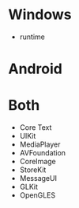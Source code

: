 
# Windows

* runtime

# Android


# Both

* Core Text
* UIKit
* MediaPlayer
* AVFoundation
* CoreImage
* StoreKit
* MessageUI
* GLKit
* OpenGLES
